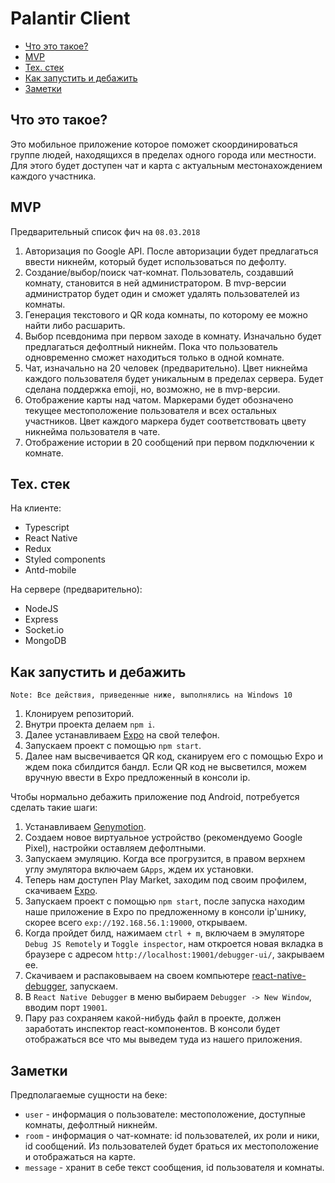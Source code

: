 # Palantir Client

* [Что это такое?](#что-это-такое)
* [MVP](#mvp)
* [Тех. стек](#тех-стек)
* [Как запустить и дебажить](#как-запустить-и-дебажить)
* [Заметки](#заметки)

## Что это такое?

Это мобильное приложение которое поможет скоординироваться группе людей, находящихся в пределах одного города или местности. Для этого будет доступен чат и карта с актуальным местонахождением каждого участника.

## MVP

Предварительный список фич на `08.03.2018`

1.  Авторизация по Google API. После авторизации будет предлагаться ввести никнейм, который будет использоваться по дефолту.
2.  Создание/выбор/поиск чат-комнат. Пользователь, создавший комнату, становится в ней администратором. В mvp-версии администратор будет один и сможет удалять пользователей из комнаты.
3.  Генерация текстового и QR кода комнаты, по которому ее можно найти либо расшарить.
4.  Выбор псевдонима при первом заходе в комнату. Изначально будет предлагаться дефолтный никнейм. Пока что пользователь одновременно сможет находиться только в одной комнате.
5.  Чат, изначально на 20 человек (предварительно). Цвет никнейма каждого пользователя будет уникальным в пределах сервера. Будет сделана поддержка emoji, но, возможно, не в mvp-версии.
6.  Отображение карты над чатом. Маркерами будет обозначено текущее местоположение пользователя и всех остальных участников. Цвет каждого маркера будет соответствовать цвету никнейма пользователя в чате.
7.  Отображение истории в 20 сообщений при первом подключении к комнате.

## Тех. стек

На клиенте:

* Typescript
* React Native
* Redux
* Styled components
* Antd-mobile

На сервере (предварительно):

* NodeJS
* Express
* Socket.io
* MongoDB

## Как запустить и дебажить

`Note: Все действия, приведенные ниже, выполнялись на Windows 10`

1.  Клонируем репозиторий.
2.  Внутри проекта делаем `npm i`.
3.  Далее устанавливаем [Expo](https://play.google.com/store/apps/details?id=host.exp.exponent) на свой телефон.
4.  Запускаем проект c помощью `npm start`.
5.  Далее нам высвечивается QR код, сканируем его с помощью Expo и ждем пока сбилдится бандл. Если QR код не высветился, можем вручную ввести в Expo предложенный в консоли ip.

Чтобы нормально дебажить приложение под Android, потребуется сделать такие шаги:

1.  Устанавливаем [Genymotion](https://www.genymotion.com/download/).
2.  Создаем новое виртуальное устройство (рекомендуемо Google Pixel), настройки оставляем дефолтными.
3.  Запускаем эмуляцию. Когда все прогрузится, в правом верхнем углу эмулятора включаем `GApps`, ждем их установки.
4.  Теперь нам доступен Play Market, заходим под своим профилем, скачиваем [Expo](https://play.google.com/store/apps/details?id=host.exp.exponent).
5.  Запускаем проект c помощью `npm start`, после запуска находим наше приложение в Expo по предложенному в консоли ip'шнику, скорее всего `exp://192.168.56.1:19000`, открываем.
6.  Когда пройдет билд, нажимаем `ctrl + m`, включаем в эмуляторе `Debug JS Remotely` и `Toggle inspector`, нам откроется новая вкладка в браузере c адресом `http://localhost:19001/debugger-ui/`, закрываем ее.
7.  Скачиваем и распаковываем на своем компьютере [react-native-debugger](https://github.com/jhen0409/react-native-debugger/releases), запускаем.
8.  В `React Native Debugger` в меню выбираем `Debugger -> New Window`, вводим порт `19001`.
9.  Пару раз сохраняем какой-нибудь файл в проекте, должен заработать инспектор react-компонентов. В консоли будет отображаться все что мы выведем туда из нашего приложения.

## Заметки

Предполагаемые сущности на беке:

* `user` - информация о пользователе: местоположение, доступные комнаты, дефолтный никнейм.
* `room` - информация о чат-комнате: id пользователей, их роли и ники, id сообщений. Из пользователей будет браться их местоположение и отображаться на карте.
* `message` - хранит в себе текст сообщения, id пользователя и комнаты.
